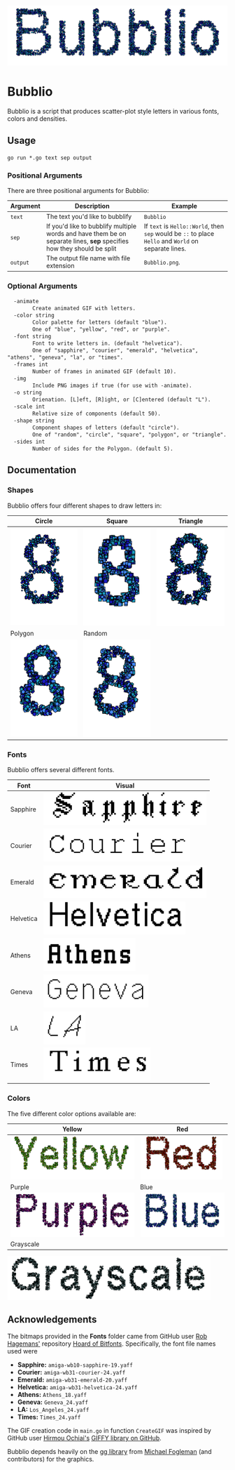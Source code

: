 <p align="center">
    <img src="Documentation/bubblio.gif" alt="Bubblio Header GIF">
</p>

# Bubblio

Bubblio is a script that produces scatter-plot style letters in various fonts, colors and densities.

## Usage

```
go run *.go text sep output
```

### Positional Arguments

There are three positional arguments for Bubblio:

Argument | Description | Example
--- | --- | ---
`text` | The text you'd like to bubblify | `Bubblio`
`sep` | If you'd like to bubblify multiple words and have them be on separate lines, **sep** specifies how they should be split | If `text` is `Hello::World`, then `sep` would be `::` to place `Hello` and `World` on separate lines.
`output` | The output file name with file extension | `Bubblio.png`.

### Optional Arguments

```
  -animate
        Create animated GIF with letters.
  -color string
        Color palette for letters (default "blue").
        One of "blue", "yellow", "red", or "purple".
  -font string
        Font to write letters in. (default "helvetica").
        One of "sapphire", "courier", "emerald", "helvetica", "athens", "geneva", "la", or "times".
  -frames int
        Number of frames in animated GIF (default 10).
  -img
        Include PNG images if true (for use with -animate).
  -o string
        Orienation. [L]eft, [R]ight, or [C]entered (default "L").
  -scale int
        Relative size of components (default 50).
  -shape string
        Component shapes of letters (default "circle").
        One of "random", "circle", "square", "polygon", or "triangle".
  -sides int
        Number of sides for the Polygon. (default 5).
```

## Documentation

### Shapes

Bubblio offers four different shapes to draw letters in:

Circle | Square | Triangle
--- | --- | ---
<img src="Documentation/8circle.png" alt="Circle"> | <img src="Documentation/8square.png" alt="Square"> | <img src="Documentation/8triangle.png" alt="Triangle">
Polygon | Random |
<img src="Documentation/8polygon.png" alt="Polygon"> | <img src="Documentation/8rand.png" alt="Random">

### Fonts

Bubblio offers several different fonts.

Font | Visual
--- | ---
Sapphire | <img src="Documentation/sapphire.png" height=75 alt="Sapphire">
Courier | <img src="Documentation/courier.png" height=75 alt="Courier">
Emerald | <img src="Documentation/emerald.png" height=75 alt="Emerald">
Helvetica | <img src="Documentation/helvetica.png" height=75 alt="Helvetica">
Athens | <img src="Documentation/athens.png" height=75 alt="Athens">
Geneva | <img src="Documentation/Geneva.png" height=75 alt="Geneva">
LA | <img src="Documentation/la.png" height=75 alt="LA">
Times | <img src="Documentation/times.png" height=75 alt="Times">

### Colors

The five different color options available are:

Yellow | Red
--- | ---
<img src="Documentation/yellow.png" height=100 alt="Yellow"> | <img src="Documentation/red.png" height=100 alt="red">
Purple | Blue
<img src="Documentation/purple.png" height=100 alt="Purple"> | <img src="Documentation/blue.png" height=100 alt="Blue">
Grayscale |
<img src="Documentation/grayscale.png" height=100 alt="Grayscale">


## Acknowledgements

The bitmaps provided in the **Fonts** folder came from GitHub user [Rob Hagemans'](https://github.com/robhagemans) repository [Hoard of Bitfonts](https://github.com/robhagemans/hoard-of-bitfonts). Specifically, the font file names used were

* **Sapphire:** `amiga-wb10-sapphire-19.yaff`
* **Courier:** `amiga-wb31-courier-24.yaff`
* **Emerald:** `amiga-wb31-emerald-20.yaff`
* **Helvetica:** `amiga-wb31-helvetica-24.yaff`
* **Athens:** `Athens_18.yaff`
* **Geneva:** `Geneva_24.yaff`
* **LA:** `Los_Angeles_24.yaff`
* **Times:** `Times_24.yaff`

The GIF creation code in `main.go` in function `CreateGIF` was inspired by GitHub user [Hirmou Ochiai's](https://github.com/otiai10) [GIFFY library on GitHub](https://github.com/otiai10/giffy).

Bubblio depends heavily on the [gg library](https://github.com/fogleman/gg) from [Michael Fogleman](https://github.com/fogleman) (and contributors) for the graphics.